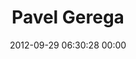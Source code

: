 ---
title: "Pavel Gerega"
date: 2012-09-29 06:30:28 00:00
permalink: /pavger
twitter: ""
likes: [1397,1134]
id: 1352
gravatar: "http://www.gravatar.com/avatar/baf2377a3c81375484a92f3fbc7d7870"
---